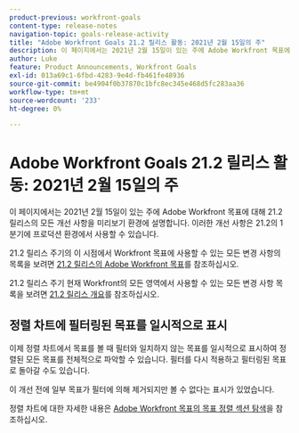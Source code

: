 ```yaml
---
product-previous: workfront-goals
content-type: release-notes
navigation-topic: goals-release-activity
title: "Adobe Workfront Goals 21.2 릴리스 활동: 2021년 2월 15일의 주"
description: 이 페이지에서는 2021년 2월 15일이 있는 주에 Adobe Workfront 목표에 대해 21.2 릴리스의 모든 개선 사항을 미리보기 환경에 설명합니다. 이러한 개선 사항은 21.2의 1분기에 프로덕션 환경에서 사용할 수 있습니다.
author: Luke
feature: Product Announcements, Workfront Goals
exl-id: 013a69c1-6fbd-4283-9e4d-fb461fe48936
source-git-commit: be4904f0b37870c1bfc8ec345e468d5fc283aa36
workflow-type: tm+mt
source-wordcount: '233'
ht-degree: 0%

---
```


# Adobe Workfront Goals 21.2 릴리스 활동: 2021년 2월 15일의 주

이 페이지에서는 2021년 2월 15일이 있는 주에 Adobe Workfront 목표에 대해 21.2 릴리스의 모든 개선 사항을 미리보기 환경에 설명합니다. 이러한 개선 사항은 21.2의 1분기에 프로덕션 환경에서 사용할 수 있습니다.

21.2 릴리스 주기의 이 시점에서 Workfront 목표에 사용할 수 있는 모든 변경 사항의 목록을 보려면 [21.2 릴리스의 Adobe Workfront 목표](../../../../product-announcements/product-releases/goals-release-activity/goals-21.2-release/goals-release-21-2.md)를 참조하십시오.

21.2 릴리스 주기 현재 Workfront의 모든 영역에서 사용할 수 있는 모든 변경 사항 목록을 보려면 [21.2 릴리스 개요](../../../../product-announcements/product-releases/21.2-release-activity/21-2-release-overview.md)를 참조하십시오.

## 정렬 차트에 필터링된 목표를 일시적으로 표시

이제 정렬 차트에서 목표를 볼 때 필터와 일치하지 않는 목표를 일시적으로 표시하여 정렬된 모든 목표를 전체적으로 파악할 수 있습니다. 필터를 다시 적용하고 필터링된 목표로 돌아갈 수도 있습니다.

이 개선 전에 일부 목표가 필터에 의해 제거되지만 볼 수 없다는 표시가 있었습니다.

정렬 차트에 대한 자세한 내용은 [Adobe Workfront 목표의 목표 정렬 섹션 탐색](../../../../workfront-goals/goal-alignment/navigate-goal-alignment-chart.md)을 참조하십시오.

